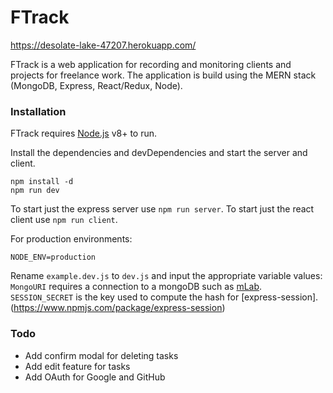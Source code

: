 # FTrack

https://desolate-lake-47207.herokuapp.com/

FTrack is a web application for recording and monitoring clients and projects for freelance work. The application is build using the MERN stack (MongoDB, Express, React/Redux, Node). 

### Installation

FTrack requires [Node.js](https://nodejs.org) v8+ to run.

Install the dependencies and devDependencies and start the server and client.

```
npm install -d
npm run dev
```
To start just the express server use `npm run server`.
To start just the react client use `npm run client`.


For production environments:

```
NODE_ENV=production
```

Rename `example.dev.js` to `dev.js` and input the appropriate variable values:
`MongoURI` requires a connection to a mongoDB such as [mLab](https://mlab.com/).
`SESSION_SECRET` is the key used to compute the hash for [express-session].(https://www.npmjs.com/package/express-session)

### Todo
- Add confirm modal for deleting tasks
- Add edit feature for tasks
- Add OAuth for Google and GitHub